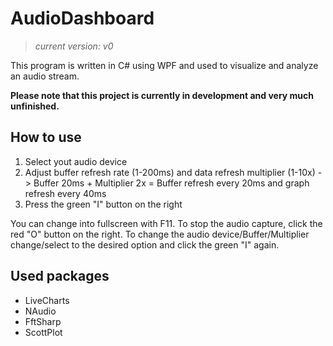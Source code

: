 # AudioDashboard
>*current version: v0*

This program is written in C# using WPF and used to visualize and analyze an audio stream.

**Please note that this project is currently in development and very much unfinished.**


## How to use
1. Select yout audio device
2. Adjust buffer refresh rate (1-200ms) and data refresh multiplier (1-10x) -> Buffer 20ms + Multiplier 2x = Buffer refresh every 20ms and graph refresh every 40ms
3. Press the green "I" button on the right

You can change into fullscreen with F11.
To stop the audio capture, click the red "O" button on the right.
To change the audio device/Buffer/Multiplier change/select to the desired option and click the green "I" again.



## Used packages
- LiveCharts
- NAudio
- FftSharp
- ScottPlot
